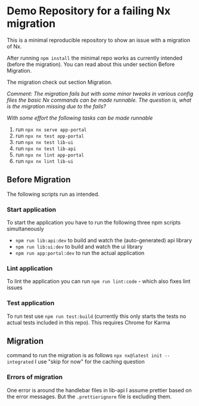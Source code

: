 # Demo Repository for a failing Nx migration

This is a minimal reproducible repository to show an issue with a migration of Nx.

After running `npm install` the minimal repo works as currently intended (before the migration). 
You can read about this under section Before Migration.

The migration check out section Migration.

_Comment:_
_The migration fails but with some minor tweaks in various config files the basic Nx commands can be made runnable._
_The question is, what is the migration missing due to the fails?_

_With some effort the following tasks can be made runnable_

1. run `npx nx serve app-portal`
2. run `npx nx test app-portal`
3. run `npx nx test lib-ui`
4. run `npx nx test lib-api`
5. run `npx nx lint app-portal`
6. run `npx nx lint lib-ui`


## Before Migration
The following scripts run as intended.
### Start application
To start the application you have to run the following three npm scripts simultaneously


- `npm run lib:api:dev` to build and watch the (auto-generated) api library
- `npm run lib:ui:dev` to build and watch the ui library
- `npm run app:portal:dev` to run the actual application

### Lint application
To lint the application you can run
`npm run lint:code` - which also fixes lint issues

### Test application
To run test use
`npm run test:build` (currently this only starts the tests no actual tests included in this repo). This requires Chrome for Karma

## Migration

command to run the migration is as follows
`npx nx@latest init --integrated` I use "skip for now" for the caching question

### Errors of migration

One error is around the handlebar files in lib-api I assume prettier based on the error messages. But the `.prettierignore` file is excluding them.

